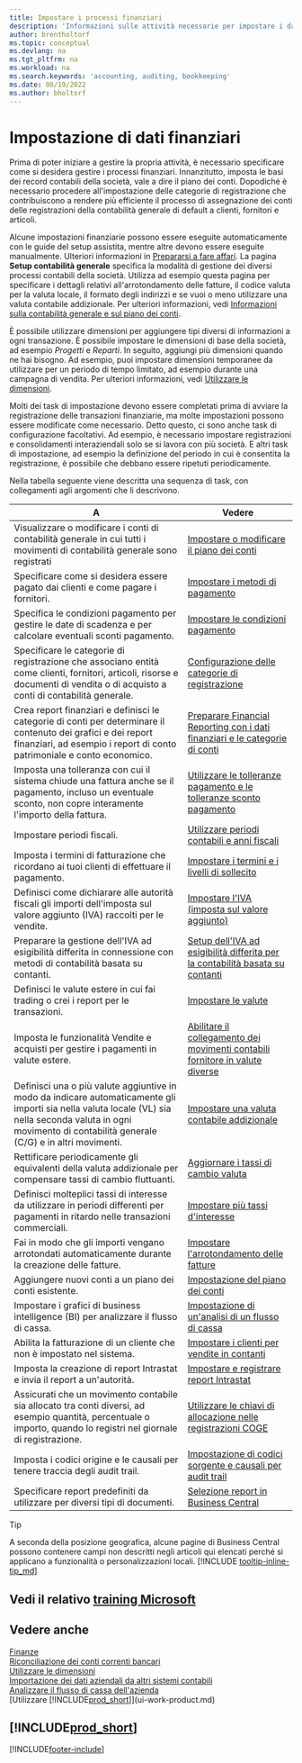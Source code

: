 ```yaml
---
title: Impostare i processi finanziari
description: 'Informazioni sulle attività necessarie per impostare i dati finanziari nella propria attività per adattarli alle esigenze di contabilità, controllo e gestione dei libri contabili.'
author: brentholtorf
ms.topic: conceptual
ms.devlang: na
ms.tgt_pltfrm: na
ms.workload: na
ms.search.keywords: 'accounting, auditing, bookkeeping'
ms.date: 08/19/2022
ms.author: bholtorf
---
```

# Impostazione di dati finanziari

Prima di poter iniziare a gestire la propria attività, è necessario specificare come si desidera gestire i processi finanziari. Innanzitutto, imposta le basi dei record contabili della società, vale a dire il piano dei conti. Dopodiché è necessario procedere all'impostazione delle categorie di registrazione che contribuiscono a rendere più efficiente il processo di assegnazione dei conti delle registrazioni della contabilità generale di default a clienti, fornitori e articoli.

Alcune impostazioni finanziarie possono essere eseguite automaticamente con le guide del setup assistita, mentre altre devono essere eseguite manualmente. Ulteriori informazioni in [Prepararsi a fare affari](ui-get-ready-business.md). La pagina **Setup contabilità generale** specifica la modalità di gestione dei diversi processi contabili della società. Utilizza ad esempio questa pagina per specificare i dettagli relativi all'arrotondamento delle fatture, il codice valuta per la valuta locale, il formato degli indirizzi e se vuoi o meno utilizzare una valuta contabile addizionale. Per ulteriori informazioni, vedi [Informazioni sulla contabilità generale e sul piano dei conti](finance-general-ledger.md).  

È possibile utilizzare dimensioni per aggiungere tipi diversi di informazioni a ogni transazione. È possibile impostare le dimensioni di base della società, ad esempio *Progetti* e *Reparti*. In seguito, aggiungi più dimensioni quando ne hai bisogno. Ad esempio, puoi impostare dimensioni temporanee da utilizzare per un periodo di tempo limitato, ad esempio durante una campagna di vendita. Per ulteriori informazioni, vedi [Utilizzare le dimensioni](finance-dimensions.md).

Molti dei task di impostazione devono essere completati prima di avviare la registrazione delle transazioni finanziarie, ma molte impostazioni possono essere modificate come necessario. Detto questo, ci sono anche task di configurazione facoltativi. Ad esempio, è necessario impostare registrazioni e consolidamenti interaziendali solo se si lavora con più società. E altri task di impostazione, ad esempio la definizione del periodo in cui è consentita la registrazione, è possibile che debbano essere ripetuti periodicamente.  

Nella tabella seguente viene descritta una sequenza di task, con collegamenti agli argomenti che li descrivono.

| A | Vedere |
| --- | --- |
|Visualizzare o modificare i conti di contabilità generale in cui tutti i movimenti di contabilità generale sono registrati|[Impostare o modificare il piano dei conti](finance-setup-chart-accounts.md)|
| Specificare come si desidera essere pagato dai clienti e come pagare i fornitori. |[Impostare i metodi di pagamento](finance-payment-methods.md) |
| Specifica le condizioni pagamento per gestire le date di scadenza e per calcolare eventuali sconti pagamento.|[Impostare le condizioni pagamento](finance-payment-terms.md) |
| Specificare le categorie di registrazione che associano entità come clienti, fornitori, articoli, risorse e documenti di vendita o di acquisto a conti di contabilità generale. |[Configurazione delle categorie di registrazione](finance-posting-groups.md)|
|Crea report finanziari e definisci le categorie di conti per determinare il contenuto dei grafici e dei report finanziari, ad esempio i report di conto patrimoniale e conto economico.|[Preparare Financial Reporting con i dati finanziari e le categorie di conti](bi-how-work-account-schedule.md)|
|Imposta una tolleranza con cui il sistema chiude una fattura anche se il pagamento, incluso un eventuale sconto, non copre interamente l'importo della fattura.|[Utilizzare le tolleranze pagamento e le tolleranze sconto pagamento](finance-payment-tolerance-and-payment-discount-tolerance.md)|
| Impostare periodi fiscali. |[Utilizzare periodi contabili e anni fiscali](finance-accounting-periods-and-fiscal-years.md) |
|Imposta i termini di fatturazione che ricordano ai tuoi clienti di effettuare il pagamento.|[Impostare i termini e i livelli di sollecito](finance-setup-reminders.md)|
| Definisci come dichiarare alle autorità fiscali gli importi dell'imposta sul valore aggiunto (IVA) raccolti per le vendite. |[Impostare l'IVA (imposta sul valore aggiunto)](finance-setup-vat.md)|
|Preparare la gestione dell'IVA ad esigibilità differita in connessione con metodi di contabilità basata su contanti.|[Setup dell'IVA ad esigibilità differita per la contabilità basata su contanti](finance-setup-unrealized-vat.md)|
|Definisci le valute estere in cui fai trading o crei i report per le transazioni.|[Impostare le valute](finance-set-up-currencies.md)|
| Imposta le funzionalità Vendite e acquisti per gestire i pagamenti in valute estere.|[Abilitare il collegamento dei movimenti contabili fornitore in valute diverse](finance-how-enable-application-ledger-entries-different-currencies.md)
|Definisci una o più valute aggiuntive in modo da indicare automaticamente gli importi sia nella valuta locale (VL) sia nella seconda valuta in ogni movimento di contabilità generale (C/G) e in altri movimenti.|[Impostare una valuta contabile addizionale](finance-how-setup-additional-currencies.md)|
|Rettificare periodicamente gli equivalenti della valuta addizionale per compensare tassi di cambio fluttuanti.|[Aggiornare i tassi di cambio valuta](finance-how-update-currencies.md)|
|Definisci molteplici tassi di interesse da utilizzare in periodi differenti per pagamenti in ritardo nelle transazioni commerciali.|[Impostare più tassi d'interesse](finance-how-to-set-up-multiple-interest-rates.md)|
|Fai in modo che gli importi vengano arrotondati automaticamente durante la creazione delle fatture.|[Impostare l'arrotondamento delle fatture](finance-set-up-invoice-rounding.md)|
| Aggiungere nuovi conti a un piano dei conti esistente. |[Impostazione del piano dei conti](finance-setup-chart-accounts.md) |
| Impostare i grafici di business intelligence (BI) per analizzare il flusso di cassa. |[Impostazione di un'analisi di un flusso di cassa](finance-setup-cash-flow-analyses.md) |
|Abilita la fatturazione di un cliente che non è impostato nel sistema.|[Impostare i clienti per vendite in contanti](finance-how-to-set-up-cash-customers.md)|
| Imposta la creazione di report Intrastat e invia il report a un'autorità. | [Impostare e registrare report Intrastat](finance-how-setup-report-intrastat.md)|
|Assicurati che un movimento contabile sia allocato tra conti diversi, ad esempio quantità, percentuale o importo, quando lo registri nel giornale di registrazione.|[Utilizzare le chiavi di allocazione nelle registrazioni COGE](ui-how-use-allocation-keys-general-journals.md)|
|Imposta i codici origine e le causali per tenere traccia degli audit trail.|[Impostazione di codici sorgente e causali per audit trail](finance-setup-trail-codes.md)|
|Specificare report predefiniti da utilizzare per diversi tipi di documenti.|[Selezione report in Business Central](across-report-selections.md)|

> [!TIP]
> A seconda della posizione geografica, alcune pagine di Business Central possono contenere campi non descritti negli articoli qui elencati perché si applicano a funzionalità o personalizzazioni locali. [!INCLUDE [tooltip-inline-tip_md](includes/tooltip-inline-tip_md.md)]

## Vedi il relativo [training Microsoft](/training/paths/set-up-financial-management-dynamics-365-business-central/)

## Vedere anche

[Finanze](finance.md)  
[Riconciliazione dei conti correnti bancari](bank-manage-bank-accounts.md)  
[Utilizzare le dimensioni](finance-dimensions.md)  
[Importazione dei dati aziendali da altri sistemi contabili](across-import-data-configuration-packages.md)  
[Analizzare il flusso di cassa dell'azienda](finance-analyze-cash-flow.md)  
[Utilizzare [!INCLUDE[prod_short](includes/prod_short.md)]](ui-work-product.md)  

## [!INCLUDE[prod_short](includes/free_trial_md.md)]  

[!INCLUDE[footer-include](includes/footer-banner.md)]
